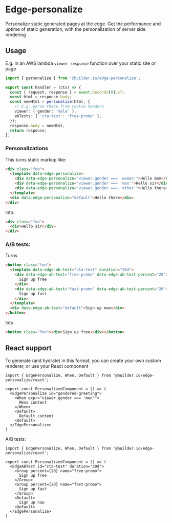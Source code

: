 # Edge-personalize

Personalize static generated pages at the edge. Get the performance and uptime of static
generation, with the personalization of server side rendering

## Usage

E.g. in an AWS lambda `viewer response` function over your static site or page

```ts
import { personalize } from '@builder.io/edge-personalize';

export const handler = (ctx) => {
  const { request, response } = event.Records[0].cf;
  const html = response.body;
  const newHtml = personalize(html, {
    // E.g. parse these from cookie headers
    viewer: { gender: 'male' },
    abTests: { 'cta-test': 'free-promo' },
  });
  response.body = newHtml;
  return response;
};
```

### Personalizations

This turns static markup like:

```html
<div class="foo">
  <template data-edge-personalize>
    <div data-edge-personalize="viewer.gender === 'woman'">Hello mam</div>
    <div data-edge-personalize="viewer.gender === 'man'">Hello sir</div>
    <div data-edge-personalize="viewer.gender === 'other'">Hello there</div>
  </template>
  <div data-edge-personalize="default">Hello there</div>
</div>
```

into:

```html
<div class="foo">
  <div>Hello sir</div>
</div>
```

### A/B tests:

Turns

```html
<button class="foo">
  <template data-edge-ab-test="cta-test" duration="30d">
    <div data-edge-ab-test="free-promo" data-edge-ab-test-percent="20">
      Sign up free
    </div>
    <div data-edge-ab-test="fast-promo" data-edge-ab-test-percent="20">
      Sign up fast
    </div>
  </template>
  <div data-edge-ab-test="default">Sign up now</div>
</button>
```

Into

```html
<button class="foo"><div>Sign up free</div></button>
```

## React support

To generate (and hydrate) in this format, you can create your own custom renderer, or use your React component

```tsx
import { EdgePersonalize, When, Default } from '@builder.io/edge-personalize/react';

export const PersonalizedComponent = () => (
  <EdgePersonalize id="gendered-greeting">
    <When expr="viewer.gender === 'men'">
      Mens content
    </When>
    <Default>
      Default content
    <Default>
  </EdgePersonalize>
)
```

A/B tests:

```tsx
import { EdgePersonalize, When, Default } from '@builder.io/edge-personalize/react';

export const PersonalizedComponent = () => (
  <EdgeABTest id="cta-test" duration="30d">
    <Group percent={20} name="free-promo">
      Sign up free
    </Group>
    <Group percent={20} name="fast-promo">
      Sign up fast
    </Group>
    <Default>
      Sign up now
    <Default>
  </EdgePersonalize>
)
```
